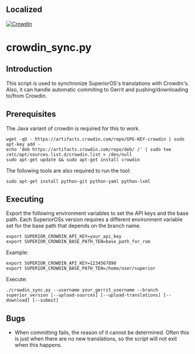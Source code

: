 Localized
----------
[![Crowdin](https://badges.crowdin.net/superior-os/localized.svg)](https://crowdin.com/project/superior-os)

crowdin_sync.py
==================

Introduction
------------
This script is used to synchronize SuperiorOS's translations with Crowdin's. Also, it can handle
automatic commiting to Gerrit and pushing/downloading to/from Crowdin.

Prerequisites
-------------
The Java variant of crowdin is required for this to work.

    wget -qO - https://artifacts.crowdin.com/repo/GPG-KEY-crowdin | sudo apt-key add -
    echo 'deb https://artifacts.crowdin.com/repo/deb/ /' | sudo tee /etc/apt/sources.list.d/crowdin.list > /dev/null
    sudo apt-get update && sudo apt-get install crowdin

The following tools are also required to run the tool:

    sudo apt-get install python-git python-yaml python-lxml


Executing
---------
Export the following environment variables to set the API keys and the base path.
Each SuperiorOSs version requires a different environment variable set for the base path that depends on the branch name.

    export SUPERIOR_CROWDIN_API_KEY=your_api_key
    export SUPERIOR_CROWDIN_BASE_PATH_TEN=base_path_for_rom

Example:

    export SUPERIOR_CROWDIN_API_KEY=1234567890
    export SUPERIOR_CROWDIN_BASE_PATH_TEN=/home/user/superior

Execute:

    ./crowdin_sync.py --username your_gerrit_username --branch superior_version [--upload-sources] [--upload-translations] [--download] [--submit]

Bugs
----
 - When committing fails, the reason of it cannot be determined. Often this is just when there
   are no new translations, so the script will not exit when this happens.
